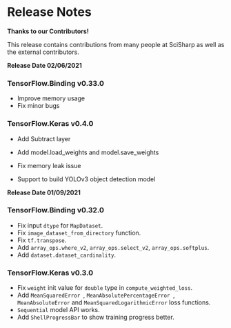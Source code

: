 # Release Notes

**Thanks to our Contributors!**

This release contains contributions from many people at SciSharp as well as the external contributors.

**Release Date 02/06/2021**

### TensorFlow.Binding v0.33.0

* Improve memory usage
* Fix minor bugs

### TensorFlow.Keras v0.4.0

* Add Subtract layer

* Add model.load_weights and model.save_weights

* Fix memory leak issue

* Support to build YOLOv3 object detection model

  

**Release Date 01/09/2021**

### TensorFlow.Binding v0.32.0

* Fix input `dtype` for `MapDataset`.
* Fix `image_dataset_from_directory` function.
* Fix `tf.transpose`.
* Add `array_ops.where_v2`, `array_ops.select_v2`, `array_ops.softplus`.
* Add `dataset.dataset_cardinality`.

### TensorFlow.Keras v0.3.0

* Fix `weight` init value for `double` type in `compute_weighted_loss`.
* Add `MeanSquaredError `, `MeanAbsolutePercentageError `, `MeanAbsoluteError` and `MeanSquaredLogarithmicError` loss functions.
* `Sequential` model API works.
* Add `ShellProgressBar` to show training progress better.




